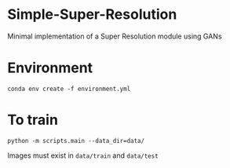 # Simple-Super-Resolution
Minimal implementation of a Super Resolution module using GANs

# Environment
`conda env create -f environment.yml`

# To train
`python -m scripts.main --data_dir=data/`

Images must exist in `data/train` and `data/test`
